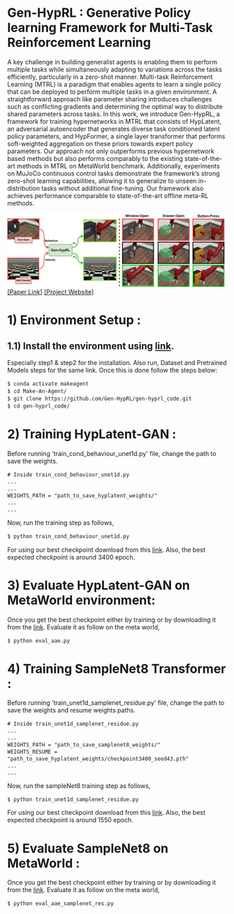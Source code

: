 # Gen-HypRL : Generative Policy learning Framework for Multi-Task Reinforcement Learning

A key challenge in building generalist agents is enabling them to perform multiple tasks while simultaneously adapting to variations across the tasks efficiently, particularly in a zero-shot manner. Multi-task Reinforcement Learning (MTRL) is a paradigm that enables agents to learn a single policy that can be deployed to perform multiple tasks in a given environment. A straightforward approach like parameter sharing introduces challenges such as conflicting gradients and determining the optimal way to distribute shared parameters across tasks. In this work, we introduce Gen-HypRL, a framework for training hypernetworks in MTRL that consists of HypLatent, an adversarial autoencoder that generates diverse task conditioned latent policy parameters, and HypFormer, a single layer transformer that performs soft-weighted aggregation on these priors towards expert policy parameters. Our approach not only outperforms previous hypernetwork based methods but also performs comparably to the existing state-of-the-art methods in MTRL on MetaWorld benchmark. Additionally, experiments on MuJoCo continuous control tasks demonstrate the framework’s strong zero-shot learning capabilities, allowing it to generalize to unseen in-distribution tasks without additional fine-tuning. Our framework also achieves performance comparable to state-of-the-art offline meta-RL methods.

![alt text](imgs/gen-hyprl_teaser.jpg) \
[[Paper Link]](paper/Gen_HypRL_Generative_Policy.pdf) [[Project Website]](https://gen-hyprl.github.io/)


# 1) Environment Setup :

## 1.1) Install the environment using [link](https://github.com/cheryyunl/Make-An-Agent). 
Especially step1 & step2 for the installation. Also run, Dataset and Pretrained Models steps for the same link. Once this is done follow the steps below:
```bash
$ conda activate makeagent
$ cd Make-An-Agent/
$ git clone https://github.com/Gen-HypRL/gen-hyprl_code.git
$ cd gen-hyprl_code/
```
# 2) Training HypLatent-GAN :
Before running 'train_cond_behaviour_unet1d.py' file, change the path to save the weights.
```
# Inside train_cond_behaviour_unet1d.py
...
...
WEIGHTS_PATH = "path_to_save_hyplatent_weights/"
...
...
```
Now, run the training step as follows,
```bash
$ python train_cond_behaviour_unet1d.py
```
For using our best checkpoint download from this [link](https://drive.google.com/file/d/1xywGK9krgTvz2dmyvQcugWrPZP04fEeX/view?usp=sharing). Also, the best expected checkpoint is around 3400 epoch.

# 3) Evaluate HypLatent-GAN on MetaWorld environment:
Once you get the best checkpoint either by training or by downloading it from the [link](https://drive.google.com/file/d/1xywGK9krgTvz2dmyvQcugWrPZP04fEeX/view?usp=sharing). Evaluate it as follow on the meta world,
```bash
$ python eval_aae.py
```

# 4) Training SampleNet8 Transformer :
Before running 'train_unet1d_samplenet_residue.py' file, change the path to save the weights and resume weights paths.
```
# Inside train_unet1d_samplenet_residue.py
...
...
WEIGHTS_PATH = "path_to_save_samplenet8_weights/"
WEIGHTS_RESUME = "path_to_save_hyplatent_weights/checkpoint3400_seed43.pth"
...
...
```
Now, run the sampleNet8 training step as follows,

```
$ python train_unet1d_samplenet_residue.py
```
For using our best checkpoint download from this [link](https://drive.google.com/file/d/1zSBtUcEuQ7zEfZqu7vIERbReMy_dLcvH/view?usp=drive_link). Also, the best expected checkpoint is around 1550 epoch.

# 5) Evaluate SampleNet8 on MetaWorld :
Once you get the best checkpoint either by training or by downloading it from the [link](https://drive.google.com/file/d/1zSBtUcEuQ7zEfZqu7vIERbReMy_dLcvH/view?usp=drive_link). Evaluate it as follow on the meta world,
```
$ python eval_aae_samplenet_res.py
```
